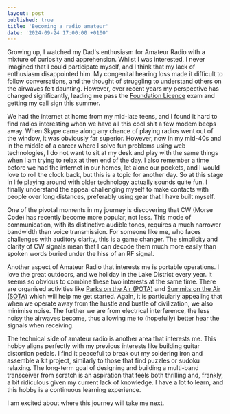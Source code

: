 ```yaml
---
layout: post
published: true
title: 'Becoming a radio amateur'
date: '2024-09-24 17:00:00 +0100'
---
```


Growing up, I watched my Dad's enthusiasm for Amateur Radio with a mixture of curiosity and apprehension. Whilst I was interested, I never imagined that I could participate myself, and I think that my lack of enthusiasm disappointed him. My congenital hearing loss made it difficult to follow conversations, and the thought of struggling to understand others on the airwaves felt daunting. However, over recent years my perspective has changed significantly, leading me pass the [Foundation Licence](https://rsgb.org/main/clubs-training/for-students/foundation/) exam and getting my call sign this summer.

We had the internet at home from my mid-late teens, and I found it hard to find radios interesting when we have all this cool shit a few modem beeps away. When Skype came along any chance of playing radios went out of the window, it was obviously far superior. However, now in my mid-40s and in the middle of a career where I solve fun problems using web technologies, I do not want to sit at my desk and play with the same things when I am trying to relax at then end of the day. I also remember a time before we had the internet in our homes, let alone our pockets, and I would love to roll the clock back, but this is a topic for another day. So at this stage in life playing around with older technology actually sounds quite fun. I finally understand the appeal challenging myself to make contacts with people over long distances, preferably using gear that I have built myself.

One of the pivotal moments in my journey is discovering that CW (Morse Code) has recently become more popular, not less. This mode of communication, with its distinctive audible tones, requires a much narrower bandwidth than voice transmission. For someone like me, who faces challenges with auditory clarity, this is a game changer. The simplicity and clarity of CW signals mean that I can decode them much more easily than spoken words buried under the hiss of an RF signal.

Another aspect of Amateur Radio that interests me is portable operations. I love the great outdoors, and we holiday in the Lake District every year. It seems so obvious to combine these two interests at the same time. There are organised activities like [Parks on the Air (POTA)](https://en.wikipedia.org/wiki/Parks_On_The_Air) and [Summits on the Air (SOTA)](https://en.wikipedia.org/wiki/Summits_On_The_Air) which will help me get started. Again, it is particularly appealing that when we operate away from the hustle and bustle of civilization, we also minimise noise. The further we are from electrical interference, the less noisy the airwaves become, thus allowing me to (hopefully) better hear the signals when receiving.

The technical side of amateur radio is another area that interests me. This hobby aligns perfectly with my previous interests like building guitar distortion pedals. I find it peaceful to break out my soldering iron and assemble a kit project, similarly to those that find puzzles or sudoku relaxing. The long-term goal of designing and building a multi-band transceiver from scratch is an aspiration that feels both thrilling and, frankly, a bit ridiculous given my current lack of knowledge. I have a lot to learn, and this hobby is a continuous learning experience.

I am excited about where this journey will take me next.

